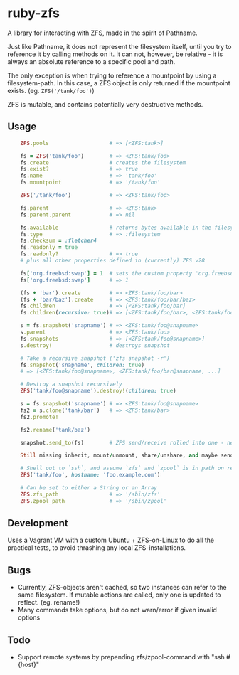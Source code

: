 # ruby-zfs

A library for interacting with ZFS, made in the spirit of Pathname.

Just like Pathname, it does not represent the filesystem itself, until you try to reference
it by calling methods on it. It can not, however, be relative - it is always an absolute reference
to a specific pool and path.

The only exception is when trying to reference a mountpoint by using a filesystem-path. In this
case, a ZFS object is only returned if the mountpoint exists. (eg. `ZFS('/tank/foo')`)

ZFS is mutable, and contains potentially very destructive methods.

## Usage

```ruby
	ZFS.pools                   # => [<ZFS:tank>]

	fs = ZFS('tank/foo')        # => <ZFS:tank/foo>
	fs.create                   # creates the filesystem
	fs.exist?                   # => true
	fs.name                     # => 'tank/foo'
	fs.mountpoint               # => '/tank/foo'

	ZFS('/tank/foo')            # => <ZFS:tank/foo>

	fs.parent                   # => <ZFS:tank>
	fs.parent.parent            # => nil

	fs.available                # returns bytes available in the filesystem
	fs.type                     # => :filesystem
	fs.checksum = :fletcher4
	fs.readonly = true
	fs.readonly?                # => true
	# plus all other properties defined in (currently) ZFS v28

	fs['org.freebsd:swap'] = 1  # sets the custom property 'org.freebsd:swap' to 1
	fs['org.freebsd:swap']      # => 1

	(fs + 'bar').create         # => <ZFS:tank/foo/bar>
	(fs + 'bar/baz').create     # => <ZFS:tank/foo/bar/baz>
	fs.children                 # => [<ZFS:tank/foo/bar]
	fs.children(recursive: true)# => [<ZFS:tank/foo/bar>, <ZFS:tank/foo/bar/baz>]

	s = fs.snapshot('snapname') # => <ZFS:tank/foo@snapname>
	s.parent                    # => <ZFS:tank/foo>
	fs.snapshots                # => [<ZFS:tank/foo@snapname>]
	s.destroy!                  # destroys snapshot

	# Take a recursive snapshot ('zfs snapshot -r')
	fs.snapshot('snapname', children: true)
	# => [<ZFS:tank/foo@snapname>, <ZFS:tank/foo/bar@snapname, ...]

	# Destroy a snapshot recursively
	ZFS('tank/foo@snapname').destroy!(children: true)

	s = fs.snapshot('snapname') # => <ZFS:tank/foo@snapname>
	fs2 = s.clone('tank/bar')   # => <ZFS:tank/bar>
	fs2.promote!

	fs2.rename('tank/baz')

	snapshot.send_to(fs)        # ZFS send/receive rolled into one - needs long description

	Still missing inherit, mount/unmount, share/unshare, and maybe send/receive

	# Shell out to `ssh`, and assume `zfs` and `zpool` is in path on remote host
	ZFS('tank/foo', hostname: 'foo.example.com')

	# Can be set to either a String or an Array
	ZFS.zfs_path                # => '/sbin/zfs'
	ZFS.zpool_path              # => '/sbin/zpool'
```

## Development

Uses a Vagrant VM with a custom Ubuntu + ZFS-on-Linux to do all the practical tests, to avoid thrashing any local ZFS-installations.


## Bugs

* Currently, ZFS-objects aren't cached, so two instances can refer to the same filesystem. If mutable actions are called, only one is updated to reflect. (eg. rename!)
* Many commands take options, but do not warn/error if given invalid options

## Todo

* Support remote systems by prepending zfs/zpool-command with "ssh #{host}"
